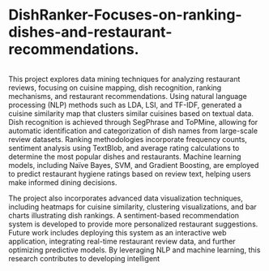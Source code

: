 # DishRanker-Focuses-on-ranking-dishes-and-restaurant-recommendations.
<img></img>

This project explores data mining techniques for analyzing restaurant reviews, focusing on cuisine mapping, dish recognition, ranking mechanisms, and restaurant recommendations. Using natural language processing (NLP) methods such as LDA, LSI, and TF-IDF, generated a cuisine similarity map that clusters similar cuisines based on textual data. Dish recognition is achieved through SegPhrase and ToPMine, allowing for automatic identification and categorization of dish names from large-scale review datasets. Ranking methodologies incorporate frequency counts, sentiment analysis using TextBlob, and average rating calculations to determine the most popular dishes and restaurants. Machine learning models, including Naïve Bayes, SVM, and Gradient Boosting, are employed to predict restaurant hygiene ratings based on review text, helping users make informed dining decisions.

The project also incorporates advanced data visualization techniques, including heatmaps for cuisine similarity, clustering visualizations, and bar charts illustrating dish rankings. A sentiment-based recommendation system is developed to provide more personalized restaurant suggestions. Future work includes deploying this system as an interactive web application, integrating real-time restaurant review data, and further optimizing predictive models. By leveraging NLP and machine learning, this research contributes to developing intelligent
